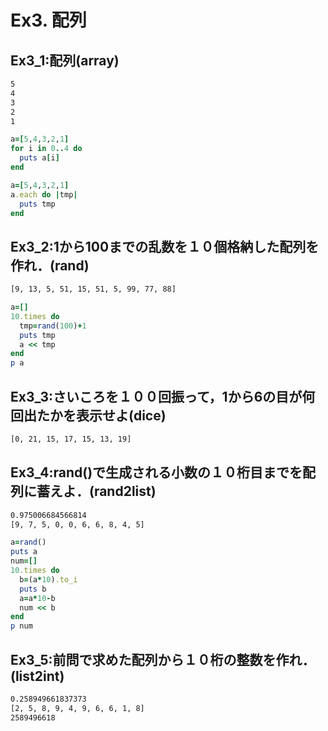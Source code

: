 # Ex3. 配列
## Ex3_1:配列(array)
```tcsh
5
4
3
2
1
```
```ruby
a=[5,4,3,2,1]
for i in 0..4 do
  puts a[i]
end
```
```ruby
a=[5,4,3,2,1]
a.each do |tmp|
  puts tmp
end
```
## Ex3_2:1から100までの乱数を１０個格納した配列を作れ．(rand)
```tcsh
[9, 13, 5, 51, 15, 51, 5, 99, 77, 88]
```
```ruby
a=[]
10.times do
  tmp=rand(100)+1
  puts tmp
  a << tmp
end
p a
```
## Ex3_3:さいころを１００回振って，1から6の目が何回出たかを表示せよ(dice)
```tcsh
[0, 21, 15, 17, 15, 13, 19]
```
## Ex3_4:rand()で生成される小数の１０桁目までを配列に蓄えよ．(rand2list)
```tcsh
0.975006684566814
[9, 7, 5, 0, 0, 6, 6, 8, 4, 5]
```
```ruby
a=rand()
puts a
num=[]
10.times do
  b=(a*10).to_i
  puts b
  a=a*10-b
  num << b
end
p num
```
## Ex3_5:前問で求めた配列から１０桁の整数を作れ．(list2int)
```tcsh
0.258949661837373
[2, 5, 8, 9, 4, 9, 6, 6, 1, 8]
2589496618
```
